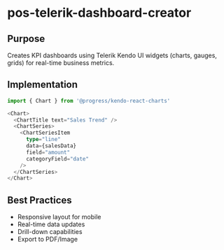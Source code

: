 # pos-telerik-dashboard-creator

## Purpose
Creates KPI dashboards using Telerik Kendo UI widgets (charts, gauges, grids) for real-time business metrics.

## Implementation
```typescript
import { Chart } from '@progress/kendo-react-charts'

<Chart>
  <ChartTitle text="Sales Trend" />
  <ChartSeries>
    <ChartSeriesItem
      type="line"
      data={salesData}
      field="amount"
      categoryField="date"
    />
  </ChartSeries>
</Chart>
```

## Best Practices
- Responsive layout for mobile
- Real-time data updates
- Drill-down capabilities
- Export to PDF/Image
